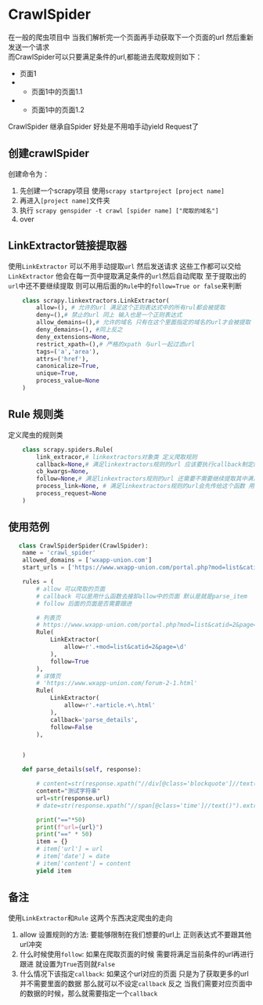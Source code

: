 # CrawlSpider
在一般的爬虫项目中 当我们解析完一个页面再手动获取下一个页面的url 然后重新发送一个请求   
而CrawlSpider可以只要满足条件的url,都能进去爬取规则如下：  
- 页面1
- - 页面1中的页面1.1
- - 页面1中的页面1.2  

CrawlSpider 继承自Spider 好处是不用咱手动yield Request了

## 创建crawlSpider
创建命令为：  
1. 先创建一个scrapy项目 使用`scrapy startproject [project name]`
2. 再进入`[project name]`文件夹
3. 执行 `scrapy genspider -t crawl [spider name] ["爬取的域名"]`
4. over

## LinkExtractor链接提取器
使用`LinkExtractor` 可以不用手动提取`url` 然后发送请求 这些工作都可以交给`LinkExtractor` 他会在每一页中提取满足条件的`url`然后自动爬取 至于提取出的`url`中还不要继续提取 则可以用后面的`Rule`中的`follow=True or false`来判断

```Python
    class scrapy.linkextractors.LinkExtractor(
        allow=(), # 允许的url 满足这个正则表达式中的所有rul都会被提取
        deny=(),# 禁止的url 同上 输入也是一个正则表达式
        allow_demains=(),# 允许的域名 只有在这个里面指定的域名的url才会被提取
        deny_demains=(), #同上反之
        deny_extensions=None,
        restrict_xpath=(),# 严格的xpath 与url一起过滤url
        tags=('a','area'),
        attrs=('href'),
        canonicalize=True,
        unique=True,
        process_value=None
    )
```

## Rule 规则类
定义爬虫的规则类

```python
    class scrapy.spiders.Rule(
        link_extracor,# linkextractors对象类 定义爬取规则
        callback=None,# 满足linkextractors规则的url 应该要执行callback制定的回调函数 (crawlSpider自己定了parse函数 记住不摇冲突)
        cb_kwargs=None,
        follow=None,# 满足linkextractors规则的url 还需要不需要继续提取其中满足规则的url了
        process_link=None, # 满足linkextractors规则的url会先传给这个函数 用来过滤不需要爬取的链接
        process_request=None
    )
```

## 使用范例
```python
   class CrawlSpiderSpider(CrawlSpider):
    name = 'crawl_spider'
    allowed_domains = ['wxapp-union.com']
    start_urls = ['https://www.wxapp-union.com/portal.php?mod=list&catid=2&page=1']

    rules = (
        # allow 可以爬取的页面
        # callback 可以是用什么函数去接卸allow中的页面 默认是就是parse_item
        # follow 后面的页面是否需要跟进

        # 列表页
        # https://www.wxapp-union.com/portal.php?mod=list&catid=2&page=1
        Rule(
            LinkExtractor(
                allow=r'.+mod=list&catid=2&page=\d'
            ),
            follow=True
        ),
        # 详情页
        # 'https://www.wxapp-union.com/forum-2-1.html'
        Rule(
            LinkExtractor(
                allow=r'.+article.+\.html'
            ),
            callback='parse_details',
            follow=False
        ),


    )

    def parse_details(self, response):

        # content=str(response.xpath("//div[@class='blockquote']//text()").extract_first().strip())
        content="测试字符串"
        url=str(response.url)
        # date=str(response.xpath("//span[@class='time']//text()").extract_first().strip())

        print("=="*50)
        print(f"url={url}")
        print("==" * 50)
        item = {}
        # item['url'] = url
        # item['date'] = date
        # item['content'] = content
        yield item
```

## 备注
使用`LinkExtractor`和`Rule` 这两个东西决定爬虫的走向
1. allow 设置规则的方法: 要能够限制在我们想要的url上 正则表达式不要跟其他url冲突
2. 什么时候使用`follow`: 如果在爬取页面的时候 需要将满足当前条件的url再进行跟进 就设置为`True`否则就`False`
3. 什么情况下该指定`callback`: 如果这个url对应的页面 只是为了获取更多的url 并不需要里面的数据 那么就可以不设定`callback` 反之 当我们需要对应页面中的数据的时候，那么就需要指定一个`callback`